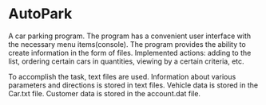 # AutoPark
A car parking program. The program has a convenient user interface with the necessary menu items(console). The program  provides the ability to create information in the form of files. Implemented actions: adding to the list, ordering certain cars in quantities, viewing by a certain criteria, etc.

To accomplish the task, text files are used. Information about various parameters and directions is stored in text files.
Vehicle data is stored in the Car.txt file. 
Customer data is stored in the account.dat file. 
